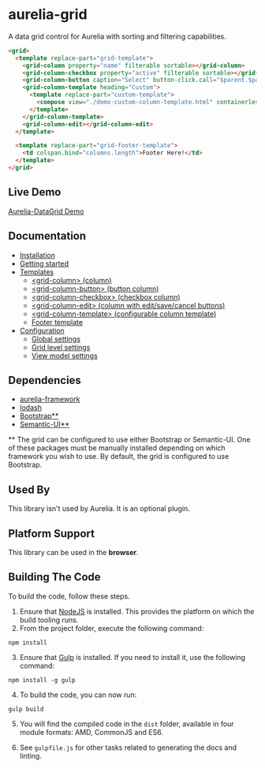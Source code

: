 # aurelia-grid
A data grid control for Aurelia with sorting and filtering capabilities.

```html
<grid>
  <template replace-part="grid-template">
    <grid-column property="name" filterable sortable></grid-column>
    <grid-column-checkbox property="active" filterable sortable></grid-column-checkbox>
    <grid-column-button caption="Select" button-click.call="$parent.$parent.select($event)"></grid-column-button>
    <grid-column-template heading="Custom">
      <template replace-part="custom-template">
        <compose view="./demo-custom-column-template.html" containerless></compose>
      </template>
    </grid-column-template>
    <grid-column-edit></grid-column-edit>
  </template>

  <template replace-part="grid-footer-template">
    <td colspan.bind="columns.length">Footer Here!</td>
  </template>
</grid>
```

## Live Demo

<a href="http://donthedev.com/aurelia/#datagrid-examples/" target="_blank">Aurelia-DataGrid Demo</a>

## Documentation

- [Installation](https://github.com/donnelljenkins/aurelia-datagrid/blob/master/doc/HOWTO.md#installation)
- [Getting started](https://github.com/donnelljenkins/aurelia-datagrid/blob/master/doc/HOWTO.md#getting-started)
- [Templates](https://github.com/donnelljenkins/aurelia-datagrid/blob/master/doc/HOWTO.md#templates)
  - [&lt;grid-column&gt; (column)](https://github.com/donnelljenkins/aurelia-datagrid/blob/master/doc/HOWTO.md#&lt;grid-column&gt;)
  - [&lt;grid-column-button&gt; (button column)](https://github.com/donnelljenkins/aurelia-datagrid/blob/master/doc/HOWTO.md#&lt;grid-column-button&gt;)
  - [&lt;grid-column-checkbox&gt; (checkbox column)](https://github.com/donnelljenkins/aurelia-datagrid/blob/master/doc/HOWTO.md#&lt;grid-column-checkbox&gt;)
  - [&lt;grid-column-edit&gt; (column with edit/save/cancel buttons)](https://github.com/donnelljenkins/aurelia-datagrid/blob/master/doc/HOWTO.md#&lt;grid-column-edit&gt;)
  - [&lt;grid-column-template&gt; (configurable column template)](https://github.com/donnelljenkins/aurelia-datagrid/blob/master/doc/HOWTO.md#&lt;grid-column-template&gt;)
  - [Footer template](https://github.com/donnelljenkins/aurelia-datagrid/blob/master/doc/HOWTO.md#footer-template)
- [Configuration](https://github.com/donnelljenkins/aurelia-datagrid/blob/master/doc/HOWTO.md#configuration)
  - [Global settings](https://github.com/donnelljenkins/aurelia-datagrid/blob/master/doc/HOWTO.md#global-settings)
  - [Grid level settings](https://github.com/donnelljenkins/aurelia-datagrid/blob/master/doc/HOWTO.md#grid-level-settings)
  - [View model settings](https://github.com/donnelljenkins/aurelia-datagrid/blob/master/doc/HOWTO.md#view-model-overrides)


## Dependencies

* [aurelia-framework](https://github.com/aurelia/framework)
* [lodash](https://lodash.com/)
* [Bootstrap**](http://getbootstrap.com/)
* [Semantic-UI**](http://semantic-ui.com/)

** The grid can be configured to use either Bootstrap or Semantic-UI.  One of these packages must be manually installed depending on which framework you wish to use.  By default, the grid is configured to use Bootstrap.

## Used By

This library isn't used by Aurelia. It is an optional plugin.

## Platform Support

This library can be used in the **browser**.

## Building The Code

To build the code, follow these steps.

1. Ensure that [NodeJS](http://nodejs.org/) is installed. This provides the platform on which the build tooling runs.
2. From the project folder, execute the following command:

  ```shell
  npm install
  ```
3. Ensure that [Gulp](http://gulpjs.com/) is installed. If you need to install it, use the following command:

  ```shell
  npm install -g gulp
  ```
4. To build the code, you can now run:

  ```shell
  gulp build
  ```
5. You will find the compiled code in the `dist` folder, available in four module formats: AMD, CommonJS and ES6.

6. See `gulpfile.js` for other tasks related to generating the docs and linting.
